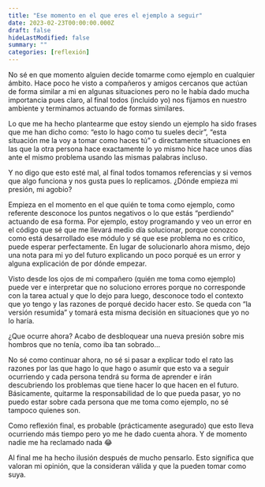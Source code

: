 ```yaml
---
title: "Ese momento en el que eres el ejemplo a seguir"
date: 2023-02-23T00:00:00.000Z
draft: false
hideLastModified: false
summary: ""
categories: [reflexión]
---
```


No sé en que momento alguien decide tomarme como ejemplo en cualquier ámbito. Hace poco he visto a compañeros y amigos cercanos que actúan de forma similar a mi en algunas situaciones pero no le había dado mucha importancia pues claro, al final todos (incluido yo) nos fijamos en nuestro ambiente y terminamos actuando de formas similares.

Lo que me ha hecho plantearme que estoy siendo un ejemplo ha sido frases que me han dicho como: “esto lo hago como tu sueles decir”, “esta situación me la voy a tomar como haces tú” o directamente situaciones en las que la otra persona hace exactamente lo yo mismo hice hace unos días ante el mismo problema usando las mismas palabras incluso.

Y no digo que esto esté mal, al final todos tomamos referencias y si vemos que algo funciona y nos gusta pues lo replicamos. ¿Dónde empieza mi presión, mi agobio?

Empieza en el momento en el que quién te toma como ejemplo, como referente desconoce los puntos negativos o lo que estás “perdiendo” actuando de esa forma. Por ejemplo, estoy programando y veo un error en el código que sé que me llevará medio día solucionar, porque conozco como está desarrollado ese módulo y sé que ese problema no es crítico, puede esperar perfectamente. En lugar de solucionarlo ahora mismo, dejo una nota para mi yo del futuro explicando un poco porqué es un error y alguna explicación de por dónde empezar.

Visto desde los ojos de mi compañero (quién me toma como ejemplo) puede ver e interpretar que no soluciono errores porque no corresponde con la tarea actual y que lo dejo para luego, desconoce todo el contexto que yo tengo y las razones de porqué decido hacer esto. Se queda con “la versión resumida” y tomará esta misma decisión en situaciones que yo no lo haría.

¿Que ocurre ahora? Acabo de desbloquear una nueva presión sobre mis hombros que no tenía, como iba tan sobrado… 

No sé como continuar ahora, no sé si pasar a explicar todo el rato las razones por las que hago lo que hago o asumir que esto va a seguir ocurriendo y cada persona tendrá su forma de aprender e irán descubriendo los problemas que tiene hacer lo que hacen en el futuro. Básicamente, quitarme la responsabilidad de lo que pueda pasar, yo no puedo estar sobre cada persona que me toma como ejemplo, no sé tampoco quienes son.

Como reflexión final, es probable (prácticamente asegurado) que esto lleva ocurriendo más tiempo pero yo me he dado cuenta ahora. Y de momento nadie me ha reclamado nada 😂 

Al final me ha hecho ilusión después de mucho pensarlo. Esto significa que valoran mi opinión, que la consideran válida y que la pueden tomar como suya.
